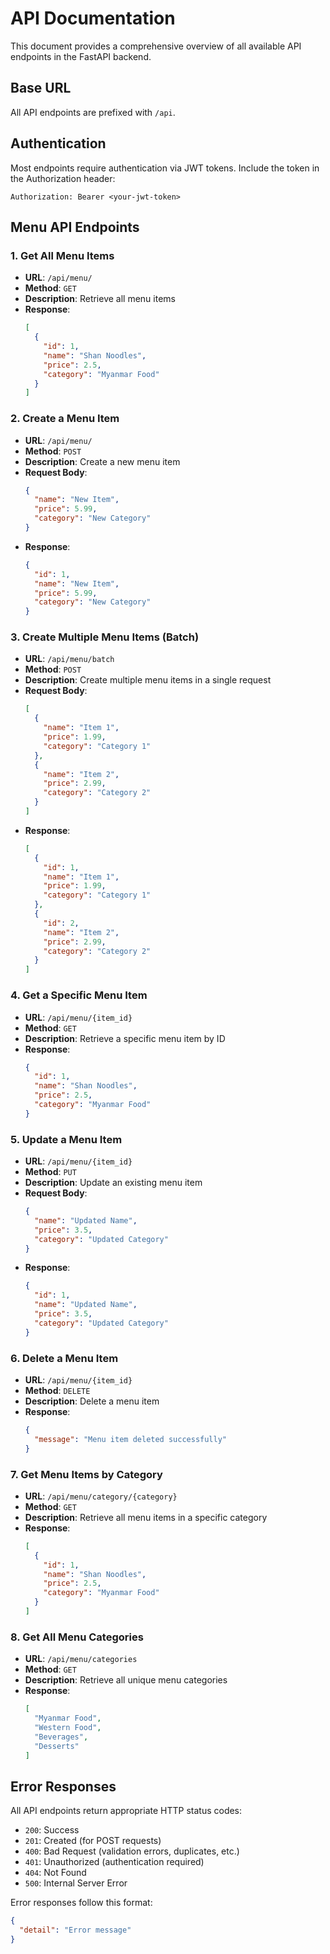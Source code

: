 # API Documentation

This document provides a comprehensive overview of all available API endpoints in the FastAPI backend.

## Base URL

All API endpoints are prefixed with `/api`.

## Authentication

Most endpoints require authentication via JWT tokens. Include the token in the Authorization header:

```
Authorization: Bearer <your-jwt-token>
```

## Menu API Endpoints

### 1. Get All Menu Items

- **URL**: `/api/menu/`
- **Method**: `GET`
- **Description**: Retrieve all menu items
- **Response**:
  ```json
  [
    {
      "id": 1,
      "name": "Shan Noodles",
      "price": 2.5,
      "category": "Myanmar Food"
    }
  ]
  ```

### 2. Create a Menu Item

- **URL**: `/api/menu/`
- **Method**: `POST`
- **Description**: Create a new menu item
- **Request Body**:
  ```json
  {
    "name": "New Item",
    "price": 5.99,
    "category": "New Category"
  }
  ```
- **Response**:
  ```json
  {
    "id": 1,
    "name": "New Item",
    "price": 5.99,
    "category": "New Category"
  }
  ```

### 3. Create Multiple Menu Items (Batch)

- **URL**: `/api/menu/batch`
- **Method**: `POST`
- **Description**: Create multiple menu items in a single request
- **Request Body**:
  ```json
  [
    {
      "name": "Item 1",
      "price": 1.99,
      "category": "Category 1"
    },
    {
      "name": "Item 2",
      "price": 2.99,
      "category": "Category 2"
    }
  ]
  ```
- **Response**:
  ```json
  [
    {
      "id": 1,
      "name": "Item 1",
      "price": 1.99,
      "category": "Category 1"
    },
    {
      "id": 2,
      "name": "Item 2",
      "price": 2.99,
      "category": "Category 2"
    }
  ]
  ```

### 4. Get a Specific Menu Item

- **URL**: `/api/menu/{item_id}`
- **Method**: `GET`
- **Description**: Retrieve a specific menu item by ID
- **Response**:
  ```json
  {
    "id": 1,
    "name": "Shan Noodles",
    "price": 2.5,
    "category": "Myanmar Food"
  }
  ```

### 5. Update a Menu Item

- **URL**: `/api/menu/{item_id}`
- **Method**: `PUT`
- **Description**: Update an existing menu item
- **Request Body**:
  ```json
  {
    "name": "Updated Name",
    "price": 3.5,
    "category": "Updated Category"
  }
  ```
- **Response**:
  ```json
  {
    "id": 1,
    "name": "Updated Name",
    "price": 3.5,
    "category": "Updated Category"
  }
  ```

### 6. Delete a Menu Item

- **URL**: `/api/menu/{item_id}`
- **Method**: `DELETE`
- **Description**: Delete a menu item
- **Response**:
  ```json
  {
    "message": "Menu item deleted successfully"
  }
  ```

### 7. Get Menu Items by Category

- **URL**: `/api/menu/category/{category}`
- **Method**: `GET`
- **Description**: Retrieve all menu items in a specific category
- **Response**:
  ```json
  [
    {
      "id": 1,
      "name": "Shan Noodles",
      "price": 2.5,
      "category": "Myanmar Food"
    }
  ]
  ```

### 8. Get All Menu Categories

- **URL**: `/api/menu/categories`
- **Method**: `GET`
- **Description**: Retrieve all unique menu categories
- **Response**:
  ```json
  [
    "Myanmar Food",
    "Western Food",
    "Beverages",
    "Desserts"
  ]
  ```

## Error Responses

All API endpoints return appropriate HTTP status codes:
- `200`: Success
- `201`: Created (for POST requests)
- `400`: Bad Request (validation errors, duplicates, etc.)
- `401`: Unauthorized (authentication required)
- `404`: Not Found
- `500`: Internal Server Error

Error responses follow this format:
```json
{
  "detail": "Error message"
}
```